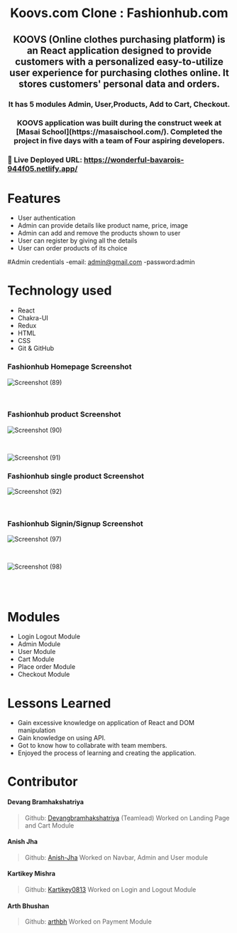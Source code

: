 <h1 align="center">Koovs.com Clone : Fashionhub.com</h1>

<h2 align="center"> KOOVS (Online clothes purchasing platform) is an React application designed to provide customers with a personalized easy-to-utilize user experience for purchasing clothes online. It stores customers' personal data and orders.</h2>

<h3 align="center"> It has 5 modules Admin, User,Products, Add to Cart, Checkout.</h3>

<h3 align="center"> KOOVS application was built during the construct week at [Masai School](https://masaischool.com/). Completed the project in five days with a team of Four aspiring developers.</h3>

### 🔗 Live Deployed URL: https://wonderful-bavarois-944f05.netlify.app/

# Features

- User authentication
- Admin can provide details like product name, price, image
- Admin can add and remove the products shown to user
- User can register by giving all the details
- User can order products of its choice

#Admin credentials
-email: admin@gmail.com
-password:admin

# Technology used 
- React
- Chakra-UI
- Redux
- HTML
- CSS
- Git & GitHub

<h3>Fashionhub Homepage Screenshot</h3>

![Screenshot (89)](https://user-images.githubusercontent.com/107989752/231111577-fac338bf-7ccd-4fc3-a748-68dacb50079a.png)

<br />
<h3>Fashionhub product Screenshot</h3>

![Screenshot (90)](https://user-images.githubusercontent.com/107989752/231112198-56fd9d37-1f35-4313-82ec-8bf647416f78.png)

<br/>

![Screenshot (91)](https://user-images.githubusercontent.com/107989752/231112259-6aec8c7c-4534-4bf5-800e-f16f6dada2c2.png)
<br />

<h3>Fashionhub single product Screenshot</h3>

![Screenshot (92)](https://user-images.githubusercontent.com/107989752/231112992-8c2539dd-f37d-472e-97e9-6656b866ba57.png)


<br/>

<h3>Fashionhub Signin/Signup Screenshot</h3>

![Screenshot (97)](https://user-images.githubusercontent.com/107989752/231112482-bb715d29-b823-4074-bfc4-506f629e3606.png)

<br/>

![Screenshot (98)](https://user-images.githubusercontent.com/107989752/231112528-f0115d9a-4fe8-46c5-89b2-805ee048e793.png)

<br />




<br />





# Modules

- Login Logout Module
- Admin Module
- User Module
- Cart Module
- Place order Module
- Checkout Module

# Lessons Learned

- Gain excessive knowledge on application of React and DOM manipulation
- Gain knowledge on using API.
- Got to know how to collabrate with team members.
- Enjoyed the process of learning and creating the application.

# Contributor

#### Devang Bramhakshatriya
> Github: [Devangbramhakshatriya](https://github.com/Devangbramhakshatriya)
(Teamlead)
Worked on Landing Page and Cart Module
#### Anish Jha
> Github: [Anish-Jha](https://github.com/Anish-Jha)
Worked on Navbar, Admin and User module

#### Kartikey Mishra
>Github: [Kartikey0813](https://github.com/Kartikey0813)
Worked on Login and Logout Module

#### Arth Bhushan
>Github: [arthbh](https://github.com/arthbh)
Worked on Payment Module
